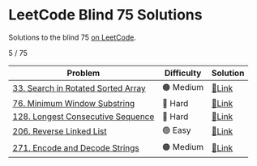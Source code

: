 # LeetCode Blind 75 Solutions
Solutions to the blind 75 [on LeetCode](https://leetcode.com/discuss/general-discussion/460599/blind-75-leetcode-questions).

5 / 75

| Problem | Difficulty | Solution |
| --- | --- | --- |
| [33. Search in Rotated Sorted Array](https://leetcode.com/problems/search-in-rotated-sorted-array/) | 🟠 Medium | [🔗Link](33-search-in-rotated-sorted-array) |
| [76. Minimum Window Substring](https://leetcode.com/problems/minimum-window-substring/) | 🔴 Hard | [🔗Link](76-minimum-window-substring) |
| [128. Longest Consecutive Sequence](https://leetcode.com/problems/longest-consecutive-sequence/) | 🔴 Hard | [🔗Link](128-longest-consecutive-sequence) |
| [206. Reverse Linked List](https://leetcode.com/problems/reverse-linked-list/) | 🟢 Easy | [🔗Link](206-reverse-linked-list) |
| [271. Encode and Decode Strings](https://leetcode.com/problems/encode-and-decode-strings/) | 🟠 Medium | [🔗Link](271-encode-and-decode-strings) |
